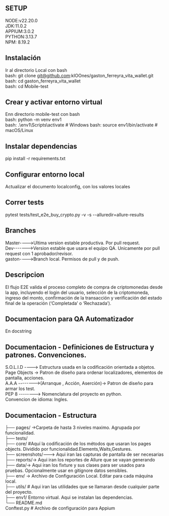 ## SETUP ##
NODE:v22.20.0  
JDK:11.0.2    
APPIUM:3.0.2  
PYTHON:3.13.7  
NPM: 8.19.2
## Instalación
Ir al directorio Local con bash  
bash: git clone git@github.com:kIOOnes/gaston_ferreyra_vita_wallet.git  
bash: cd gaston_ferreyra_vita_wallet  
bash: cd Mobile-test  
## Crear y activar entorno virtual  
Enn directorio mobile-test con bash  
bash: python -m venv env1  
bash: .\env1\Scripts\activate    # Windows
bash: source env1/bin/activate    # macOS/Linux
## Instalar dependencias  
pip install -r requirements.txt  
## Configurar entorno local  
Actualizar el documento localconfig, con los valores locales  
## Correr tests  
pytest tests/test_e2e_buy_crypto.py -v -s --alluredir=allure-results  
## Branches  
Master---->Ultima version estable productiva. Por pull request.  
Dev------->Version estable que usara el equipo QA. Unicamente por pull request con 1 aprobador/revisor.  
gaston---->Branch local. Permisos de pull y de push.  

## Descripcion
El flujo E2E valida el proceso completo de compra de criptomonedas desde la app, incluyendo el login del usuario, selección de la criptomoneda, ingreso del monto, confirmación de la transacción y verificación del estado final de la operación (‘Completada’ o ‘Rechazada’).


## Documentacion para QA Automatizador  
En docstring  
## Documentacion - Definiciones de Estructura y patrones. Convenciones.
S.O.L.I.D ----> Estructura usada en la codificación orientada a objetos.  
Page Objects -> Patron de diseño para ordenar localizadores, elementos de pantalla, acciones.  
A.A.A -------->(Arranque , Acción, Aserción)-> Patron de diseño para armar los test.  
PEP 8 --------> Nomenclatura del proyecto en python.  
Convencion de idioma: Ingles.  

## Documentacion - Estructura
├── pages/ ->Carpeta de hasta 3 niveles maximo. Agrupada por funcionalidad.  
├── tests/  
├── core/  #Aquí la codificación de los métodos que usaran los pages objects. Dividido por funcionalidad.Elements,Waits,Gestures.  
├── screenshots/---> Aqui iran las capturas de pantalla de ser necesarias  
├── reports/-> Aqui iran los reportes de Allure que se vayan generando  
├── data/-> Aqui iran los fixture y sus clases para ser usados para pruebas. Opcionalmente usar en gitignore datos sensibles.  
├── env/ -> Archivo de Configuración Local. Editar para cada máquina local.   
├── utils/ # Aqui iran las utilidades que se llamaran desde cualquier parte del proyecto.  
├── env1/ Entorno virtual. Aqui se instalan las dependencias.  
└── README.md  
Conftest.py          # Archivo de configuración para Appium


